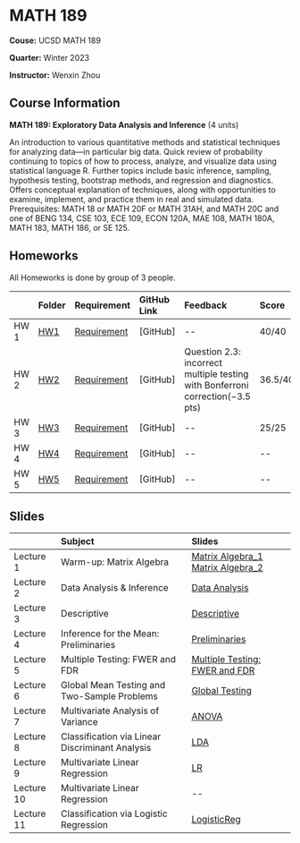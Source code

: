 # MATH 189

**Couse:** UCSD MATH 189

**Quarter:** Winter 2023

**Instructor:** Wenxin Zhou

## Course Information

**MATH 189: Exploratory Data Analysis and Inference** (4 units)

An introduction to various quantitative methods and statistical techniques for analyzing data—in particular big data. Quick review of probability continuing to topics of how to process, analyze, and visualize data using statistical language R. Further topics include basic inference, sampling, hypothesis testing, bootstrap methods, and regression and diagnostics. Offers conceptual explanation of techniques, along with opportunities to examine, implement, and practice them in real and simulated data. Prerequisites: MATH 18 or MATH 20F or MATH 31AH, and MATH 20C and one of BENG 134, CSE 103, ECE 109, ECON 120A, MAE 108, MATH 180A, MATH 183, MATH 186, or SE 125.

## Homeworks
All Homeworks is done by group of 3 people.

|       |Folder |Requirement   |GitHub Link   |Feedback   |Score  |
|:------|:------|:-------------|:-------------|:----------|:------|
|HW 1 |[HW1](./HW1) |[Requirement](./HW1/HW1.pdf)|[GitHub] |--  |40/40    |
|HW 2 |[HW2](./HW2) |[Requirement](./HW2/HW2.pdf)|[GitHub] |Question 2.3: incorrect multiple testing with Bonferroni correction(−3.5 pts)  |36.5/40    |
|HW 3 |[HW3](./HW3) |[Requirement](./HW3/HW3.pdf)|[GitHub] |--  |25/25    |
|HW 4 |[HW4](./HW4) |[Requirement](./HW4/HW4.pdf)|[GitHub] |--  |--    |
|HW 5 |[HW5](./HW5) |[Requirement](./HW5/HW5.pdf)|[GitHub] |--  |--    |

## Slides
|       |Subject    |Slides   |
|:------|:----------|:-------------|
|Lecture 1 |Warm-up: Matrix Algebra |[Matrix Algebra_1](./slides/Week1a.pdf)  [Matrix Algebra_2](./slides/Week1_PS.pdf) |
|Lecture 2 |Data Analysis & Inference |[Data Analysis](./slides/Week1_Visualization.pdf) |
|Lecture 3 |Descriptive |[Descriptive](./slides/Week2_Descriptive.pdf) |
|Lecture 4 |Inference for the Mean: Preliminaries |[Preliminaries](./slides/Week2_Inference.pdf) |
|Lecture 5 |Multiple Testing: FWER and FDR |[Multiple Testing: FWER and FDR](./slides/Week3_MultipleTesting.pdf) |
|Lecture 6 |Global Mean Testing and Two-Sample Problems |[Global Testing](./slides/Week3_GlobalTesting.pdf) |
|Lecture 7 |Multivariate Analysis of Variance |[ANOVA](./slides/Week4_ANOVA.pdf) |
|Lecture 8 |Classification via Linear Discriminant Analysis |[LDA](./slides/Week4_LDA.pdf) |
|Lecture 9 |Multivariate Linear Regression |[LR](./slides/Week5_LR.pdf) |
|Lecture 10 |Multivariate Linear Regression |-- |
|Lecture 11 |Classification via Logistic Regression |[LogisticReg](./slides/Week6_LogisticReg.pdf) |
